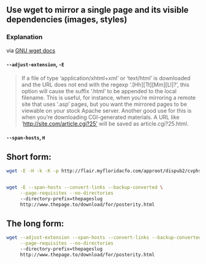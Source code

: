 ## Use wget to mirror a single page and its visible dependencies (images, styles)

### Explanation

via [GNU wget docs](http://www.gnu.org/software/wget/manual/html_node/HTTP-Options.html)

#### `--adjust-extension`, `-E` 

> If a file of type ‘application/xhtml+xml’ or ‘text/html’ is downloaded and the URL does not end with the regexp ‘\.[Hh][Tt][Mm][Ll]?’, this option will cause the suffix ‘.html’ to be appended to the local filename. This is useful, for instance, when you’re mirroring a remote site that uses ‘.asp’ pages, but you want the mirrored pages to be viewable on your stock Apache server. Another good use for this is when you’re downloading CGI-generated materials. A URL like ‘http://site.com/article.cgi?25’ will be saved as article.cgi?25.html.

#### `--span-hosts`, `H`



## Short form:

```sh
wget -E -H -k -K -p http://flair.myfloridacfo.com/approot/dispub2/cvphsrch.htm


wget -E --span-hosts --convert-links --backup-converted \
     --page-requisites --no-directories 
     --directory-prefix=thepageslug
     http://www.thepage.to/download/for/posterity.html
```


## The long form:

```sh
wget --adjust-extension --span-hosts --convert-links --backup-converted \
     --page-requisites --no-directories 
     --directory-prefix=thepageslug
     http://www.thepage.to/download/for/posterity.html
```
